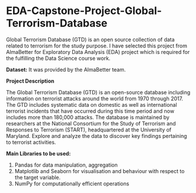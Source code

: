 # EDA-Capstone-Project-Global-Terrorism-Database

Global Terrorism Database (GTD) is an open source collection of data related to terrorism for the study purpose. I have selected this project from AlmaBetter for Exploratory Data Analysis (EDA) project which is required for the fulfilling the Data Science course work.

**Dataset:** It was provided by the AlmaBetter team.

**Project Description**

The Global Terrorism Database (GTD) is an open-source database including information on terrorist attacks around the world from 1970 through 2017. The GTD includes systematic data on domestic as well as international terrorist incidents that have occurred during this time period and now includes more than 180,000 attacks. The database is maintained by researchers at the National Consortium for the Study of Terrorism and Responses to Terrorism (START), headquartered at the University of Maryland. Explore and analyze the data to discover key findings pertaining to terrorist activities.

**Main Libraries to be used:**
1. Pandas for data manipulation, aggregation
2. Matplotlib and Seaborn for visualisation and behaviour with respect to the target variable.
3. NumPy for computationally efficient operations

